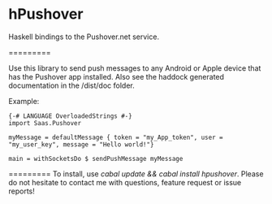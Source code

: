 hPushover
=========

Haskell bindings to the Pushover.net service.

=========

Use this library to send push messages to any Android or Apple device that has the Pushover app installed. Also see the haddock generated documentation in the /dist/doc folder.

Example:
```
{-# LANGUAGE OverloadedStrings #-}
import Saas.Pushover

myMessage = defaultMessage { token = "my_App_token", user = "my_user_key", message = "Hello world!"}

main = withSocketsDo $ sendPushMessage myMessage 
```

=========
To install, use *cabal update && cabal install hpushover*. 
Please do not hesitate to contact me with questions, feature request or issue reports!
